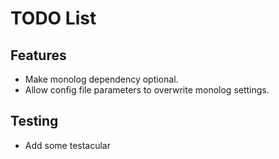 # TODO List
## Features
- Make monolog dependency optional.
- Allow config file parameters to overwrite monolog settings.

## Testing
- Add some testacular
